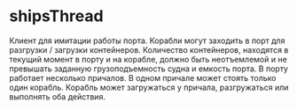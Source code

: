# shipsThread
 Клиент для имитации работы порта. Корабли могут заходить в порт для разгрузки / загрузки контейнеров. 
 Количество контейнеров, находятся в текущий момент в порту и на корабле, должно быть неотъемлемой и не превышать 
 заданную грузоподъемность судна и емкость порта. В порту работает несколько причалов. 
 В одном причале может стоять только один корабль. Корабль может загружаться у причала, 
 разгружаться или выполнять оба действия.
